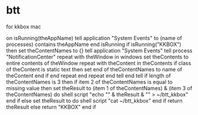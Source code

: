# btt

for kkbox mac

on isRunning(theAppName)
	tell application "System Events" to (name of processes) contains theAppName
end isRunning
if isRunning("KKBOX") then
	set theContentNames to {}
	tell application "System Events"
		tell process "NotificationCenter"
			repeat with theWindow in windows
				set theContents to entire contents of theWindow
				repeat with theContent in theContents
					if class of theContent is static text then
						set end of theContentNames to name of theContent
					end if
				end repeat
			end repeat
		end tell
	end tell
	if length of theContentNames is 3 then
		if item 2 of theContentNames is equal to missing value then
			set theResult to (item 1 of theContentNames) & (item 3 of theContentNames)
			do shell script "echo \"" & theResult & "\" > ~/btt_kkbox"
		end if
	else
		set theResult to do shell script "cat ~/btt_kkbox"
	end if
	return theResult
else
	return "KKBOX"
end if
